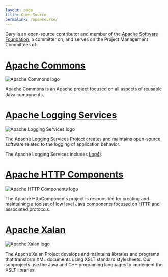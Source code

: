```yaml
---
layout: page
title: Open-Source
permalink: /opensource/
---
```


Gary is an open-source contributor and member of the [Apache Software Foundation](https://www.apache.org), a committer on, and serves on the Project Management Committees of: 

# [Apache Commons](https://commons.apache.org)
![Apache Commons logo](https://apache.org/logos/res/commons/default.png)

Apache Commons is an Apache project focused on all aspects of reusable Java components. 

# [Apache Logging Services](https://logging.apache.org)
![Apache Logging Services logo](https://apache.org/logos/res/log4j/default.png)

The Apache Logging Services Project creates and maintains open-source software related to the logging of application behavior.

The Apache Logging Services includes [Log4j](https://logging.apache.org/log4j/2.x/index.html).

# [Apache HTTP Components](https://hc.apache.org)
![Apache HTTP Components logo](https://apache.org/logos/res/hc/default.png)

The Apache HttpComponents project is responsible for creating and maintaining a toolset of low level Java components focused on HTTP and associated protocols.

# [Apache Xalan](https://xalan.apache.org)
![Apache Xalan logo](https://apache.org/logos/res/xalan/default.png)

The Apache Xalan Project develops and maintains libraries and programs that transform XML documents using XSLT standard stylesheets. Our subprojects use the Java and C++ programing languages to implement the XSLT libraries. 

